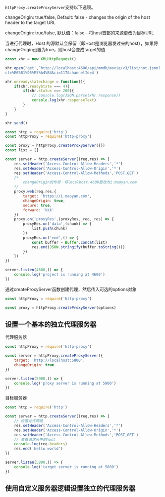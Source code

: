 `httpProxy.createProxyServer`支持以下选项。

changeOrigin: true/false, Default: false - changes the origin of the host header to the target URL

changeOrigin: true/false, 默认值：false - 将host首部的来源更改为目标URL

当进行代理时，Host 的源默认会保留（即Host是浏览器发过来的host），如果将changeOrigin设置为true，则host会变成target的值

```js
const xhr = new XMLHttpRequest()

xhr.open('get',`http://localhost:4600/api/mmdb/movie/v3/list/hot.json?
ct=%E6%B1%95%E5%A4%B4&ci=117&channelId=4`)

xhr.onreadystatechange = function(){
    if(xhr.readyState === 4){
        if(xhr.status === 200){
            // console.log(JSON.parse(xhr.response))
            console.log(xhr.responseText)
        }
    }
}

xhr.send()
```

```js
const http = require('http')
const httpProxy = require('http-proxy')

const proxy = httpProxy.createProxyServer({})
const list = []

const server = http.createServer((req,res) => {
    res.setHeader('Access-Control-Allow-Headers','*')
    res.setHeader('Access-Control-Allow-Origin','*')
    res.setHeader('Access-Control-Allow-Methods','POST,GET')
    /* 
        changeOrigin的作用：将localhost:4600更改为i.maoyan.com
    */
    proxy.web(req,res,{
        target: 'https://i.maoyan.com',
        changeOrigin: true,
        secure: true,
        forward: 'kkk'
    })
    proxy.on('proxyRes',(proxyRes,_req,_res) => {
        proxyRes.on('data',(chunk) => {
            list.push(chunk)
        })
        proxyRes.on('end',() => {
            const buffer = Buffer.concat(list)
            res.end(JSON.stringify(buffer.toString()))
        })
    })
})

server.listen(4600,() => {
    console.log('project is running at 4600')
})
```

通过createProxyServer函数创建代理，然后传入可选的options对象

```js
const httpProxy = require('http-proxy')

const proxy = httpProxy.createProxyServer(options)
```

## 设置一个基本的独立代理服务器

代理服务器
```js
const httpProxy = require('http-proxy')

const server = httpProxy.createProxyServer({
    target: 'http://localhost:5800',
    changeOrigin: true
})

server.listen(5900,() => {
    console.log('proxy server is running at 5900')
})
```

目标服务器

```js
const http = require('http')

const server = http.createServer((req,res) => {
    // 设置允许跨域
    res.setHeader('Access-Control-Allow-Headers','*')
    res.setHeader('Access-Control-Allow-Origin','*')
    res.setHeader('Access-Control-Allow-Methods','POST,GET')
    // 查看请求头中的host
    console.log(req.headers)
    res.end('hello world')
})

server.listen(5800,() => {
    console.log('target server is running at 5800')
})
```

## 使用自定义服务器逻辑设置独立的代理服务器